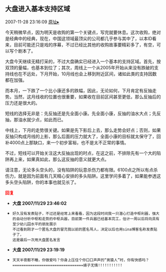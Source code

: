 ## 大盘进入基本支持区域
2007-11-28 23:16:09
[原址▸](http://www.fxgan.com/chan_time/2007_07_12/825.htm)


今天稍微早点，因为明天是收购的第一个关键点，写完就要休息。这次收购，绝对是经典中的经典，现在，中国这领域最顶尖的公司都几乎参与其中了，以本ID看来，目前可能还只是戏的序幕，不过已经比其他的收购故事要精彩多了，有空，可以写个剧本了。

大盘今天继续无精打采的，不过大盘确实已经进入一个基本的支持区域。首先，按双顶的量幅，也基本到位了；其次，周线上一个从2005年开始从来没有跌破的支持线也在不远处，下月开始，10月线也会上移到附近区间，诸如此类的支持因数都在加强。

而本月，一下跌了一个比小康还多的跌幅，因此，无论如何，下月肯定有反抽走势。当然，这月线收的位置也很重要，如果收在目前区间甚至更低，那么反抽后的压力还是很大的。

短线的选择无非是：先反抽还是先全面小康。先全面小康，反抽的油水大点；先反抽，那油水就少点，如此而已。

中线上，下月的走势很关键。如果是先下影后上去，那么走势会好点；否则，如果反抽只构成月线的上影，那么后面的压力就大了，全面小康的目标就太保守了，回补4000点上那缺口，来一个初步富裕，也不是太不正常的事情。

不过，短线可以开始关注这大反抽出现的时点，在这之前，不排除先有一个大的陷阱再上来，如果真如此，那么这反抽的意义就更大点。

请注意，无论多头空头的，没有陷阱的玩意杀伤力都有限。6100点之所以有点杀伤力，就是因为前面有几天精心安排的多头陷阱。这里学问多着了，如果能参透这多头空头陷阱，你的本事也就见长了。




**<font color='red'>回复</font>**


- **大盘 2007/11/29 23:46:02**
- ```
  好久没有发表贴子，不过还是经常上来看看，因为这段时间我一只潜心打造中枢利器，强大的自动分析中枢和走势的中枢兵器，目前第一件兵器已经基本完工，估计一周以后将向具有至少幼儿园水平的朋友展示
  不过看到刚才一个匿名大盘的冒充我以前的匿名骂人，决定以后也用sina博客名称发表贴子了，
  这是最后一次用大盘匿名发言
  ```
- **大盘 2007/11/29 23:19:19**
- ```
  天天半夜都不睡，你做爱吗？你身上压住个你口口声声的“男猿人”时，你有快感吗？================================婊子无情!!!!!!!!!!!
  ```

